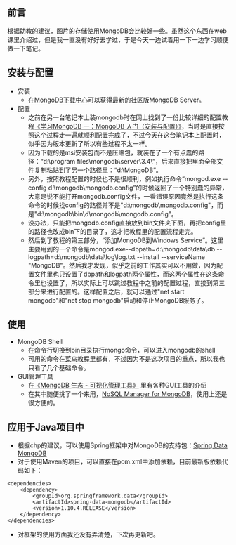 ## 前言
根据助教的建议，图片的存储使用MongoDB会比较好一些。虽然这个东西在web课里介绍过，但是我一直没有好好去学过，于是今天一边试着用一下一边学习顺便做一下笔记。

## 安装与配置
- 安装  
    - 在[MongoDB下载中心](https://www.mongodb.com/download-center#community)可以获得最新的社区版MongoDB Server。  
- 配置  
    - 之前在另一台笔记本上装mongodb时在网上找到了一份比较详细的配置教程[《学习MongoDB 一：MongoDB 入门（安装与配置）》](http://blog.csdn.net/congcong68/article/details/44277469)，当时是直接按照这个过程走一遍就顺利配置完成了，不过今天在这台笔记本上配置时，似乎因为版本更新了所以有些过程不太一样。  
    - 因为下载的是msi安装包而不是压缩包，就装在了一个有点蠢的路径：“d:\program files\mongodb\server\3.4\”，后来直接把里面全部文件复制粘贴到了另一个路径里：“d:\MongoDB”。
    - 另外，按照教程配置的时候也不是很顺利，例如执行命令“mongod.exe  --config d:\mongodb\mongodb.config”的时候返回了一个特别蠢的异常，大意是说不能打开mongodb.config文件，一看错误原因竟然是执行这条命令的时候找config的路径并不是"d:\mongodb\mongodb.config"，而是"d:\mongodb\bin\d\mongodb\mongodb.config"。
    - 没办法，只能把mongodb.config直接放到bin文件夹下面，再把config里的路径也改成bin下的目录了，这才把教程里的配置流程走完。
    - 然后到了教程的第三部分，“添加MongoDB到Windows Service”。这里主要用到的一个命令是mongod.exe--dbpath=d:\mongodb\data\db --logpath=d:\mongodb\data\log\log.txt  --install --serviceName "MongoDB"。然后我才发现，似乎之前的工作其实可以不用做，因为配置文件里也只设置了dbpath和logpath两个属性，而这两个属性在这条命令里也设置了，所以实际上可以跳过教程中之前的配置过程，直接到第三部分来进行配置的。这样配置之后，就可以通过"net start mongodb"和"net stop mongodb"启动和停止MongoDB服务了。

## 使用
- MongoDB Shell
    - 在命令行切换到bin目录执行mongo命令，可以进入mongodb的shell
    - 可用的命令在[菜鸟教程](http://www.runoob.com/mongodb/mongodb-tutorial.html)里都有，不过因为不是这次项目的重点，所以我也只看了几个基础命令。
- GUI管理工具
    - 在[《MongoDB 生态 - 可视化管理工具》](https://yq.aliyun.com/articles/65161) 里有各种GUI工具的介绍
    - 在其中随便挑了一个来用，[NoSQL Manager for MongoDB](https://www.mongodbmanager.com/)，使用上还是很方便的。

## 应用于Java项目中
- 根据chp的建议，可以使用Spring框架中对MongoDB的支持包：[Spring Data MongoDB](http://projects.spring.io/spring-data-mongodb/)
- 对于使用Maven的项目，可以直接在pom.xml中添加依赖，目前最新版依赖代码如下：  
```
<dependencies>
    <dependency>
        <groupId>org.springframework.data</groupId>
        <artifactId>spring-data-mongodb</artifactId>
        <version>1.10.4.RELEASE</version>
    </dependency>
</dependencies>
```
- 对框架的使用方面我还没有弄清楚，下次再更新吧。
